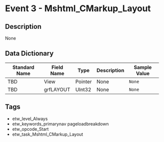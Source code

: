 # Event 3 - Mshtml_CMarkup_Layout

## Description
None

## Data Dictionary
|Standard Name|Field Name|Type|Description|Sample Value|
|---|---|---|---|---|
|TBD|View|Pointer|None|`None`|
|TBD|grfLAYOUT|UInt32|None|`None`|

## Tags
* etw_level_Always
* etw_keywords_primarynav pageloadbreakdown
* etw_opcode_Start
* etw_task_Mshtml_CMarkup_Layout